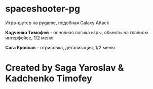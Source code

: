 # spaceshooter-pg
Игра-шутер на pygame, подобная Galaxy Attack

**Кадченко Тимофей** - основная логика игры, обьекты на главном интерфейсе, 1/2 меню

**Сага Ярослав** - отрисовка, детализация, 1/2 меню

# Created by Saga Yaroslav & Kadchenko Timofey
